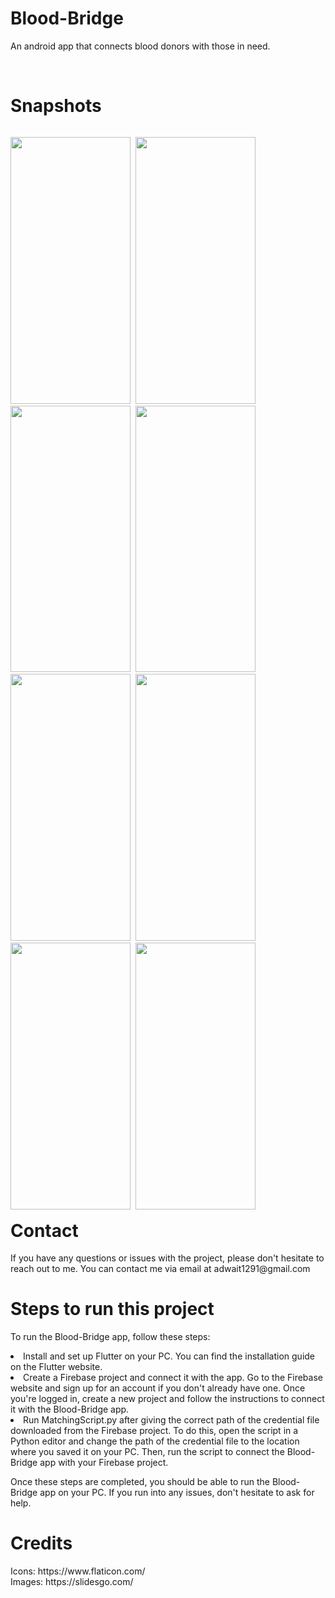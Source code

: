 <h1> Blood-Bridge</h1>
<p> An android app that connects blood donors with those in need.</p>
<br>
<h1> Snapshots</h1>
<p style = "float:left"> 
<img src="https://user-images.githubusercontent.com/76807214/204096499-5c7acb4f-94cd-4bf6-8ce6-a49a7c65602c.jpeg" width="192" height="426.66">&nbsp;
<img src="https://user-images.githubusercontent.com/76807214/204096551-55e3f3e5-7620-43af-a40e-a246425c7ca6.jpeg" width="192" height="426.66">&nbsp;
<img src="https://user-images.githubusercontent.com/76807214/204096629-ef2d2312-df26-4b4c-81d1-6b44d849bc36.jpeg" width="192" height="426.66">&nbsp;
<img src="https://user-images.githubusercontent.com/76807214/204096643-4bb35f6b-e391-44b9-ab91-09327dd087cd.jpeg" width="192" height="426.66">&nbsp;
<img src="https://user-images.githubusercontent.com/76807214/204096646-7b6bccb0-05b5-4a9c-a0f3-4fe1999bb05c.jpeg" width="192" height="426.66">&nbsp;
<img src="https://user-images.githubusercontent.com/76807214/204096666-627a266a-12c5-41dd-938b-4b23a1cdc72d.jpeg" width="192" height="426.66">&nbsp;
<img src="https://user-images.githubusercontent.com/76807214/204096661-2dddbda4-12a8-4c1e-a36e-13380828067c.jpeg" width="192" height="426.66">&nbsp;
<img src="https://user-images.githubusercontent.com/76807214/204096655-9fd7c96c-e6cf-4e9b-8987-640f0990eabc.jpeg" width="192" height="426.66">&nbsp;
</p>
<h1>Contact</h1>
<p>If you have any questions or issues with the project, please don't hesitate to reach out to me. You can contact me via email at adwait1291@gmail.com

<h1>Steps to run this project</h1>
<p>
  To run the Blood-Bridge app, follow these steps:

<li>Install and set up Flutter on your PC. You can find the installation guide on the Flutter website.

<li>Create a Firebase project and connect it with the app. Go to the Firebase website and sign up for an account if you don't already have one. Once you're logged in, create a new project and follow the instructions to connect it with the Blood-Bridge app.

<li>Run MatchingScript.py after giving the correct path of the credential file downloaded from the Firebase project. To do this, open the script in a Python editor and change the path of the credential file to the location where you saved it on your PC. Then, run the script to connect the Blood-Bridge app with your Firebase project.

Once these steps are completed, you should be able to run the Blood-Bridge app on your PC. If you run into any issues, don't hesitate to ask for help.
<h1> Credits</h1>
<p>Icons: https://www.flaticon.com/<br>
Images: https://slidesgo.com/</p>
<br>
<br>

